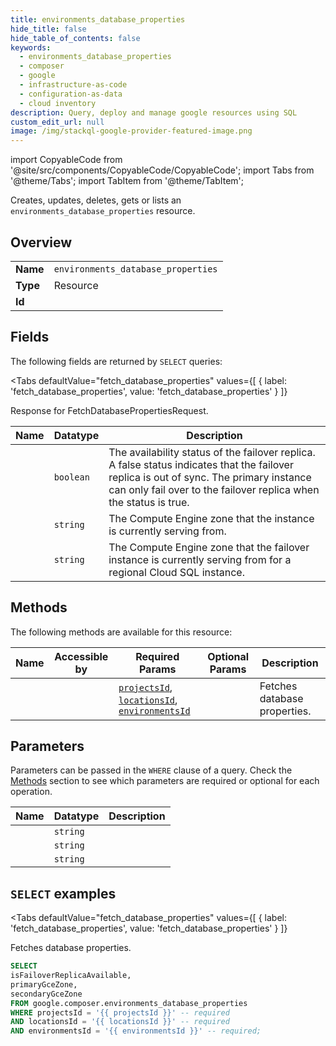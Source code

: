 ```yaml
--- 
title: environments_database_properties
hide_title: false
hide_table_of_contents: false
keywords:
  - environments_database_properties
  - composer
  - google
  - infrastructure-as-code
  - configuration-as-data
  - cloud inventory
description: Query, deploy and manage google resources using SQL
custom_edit_url: null
image: /img/stackql-google-provider-featured-image.png
---
```


import CopyableCode from '@site/src/components/CopyableCode/CopyableCode';
import Tabs from '@theme/Tabs';
import TabItem from '@theme/TabItem';

Creates, updates, deletes, gets or lists an <code>environments_database_properties</code> resource.

## Overview
<table><tbody>
<tr><td><b>Name</b></td><td><code>environments_database_properties</code></td></tr>
<tr><td><b>Type</b></td><td>Resource</td></tr>
<tr><td><b>Id</b></td><td><CopyableCode code="google.composer.environments_database_properties" /></td></tr>
</tbody></table>

## Fields

The following fields are returned by `SELECT` queries:

<Tabs
    defaultValue="fetch_database_properties"
    values={[
        { label: 'fetch_database_properties', value: 'fetch_database_properties' }
    ]}
>
<TabItem value="fetch_database_properties">

Response for FetchDatabasePropertiesRequest.

<table>
<thead>
    <tr>
    <th>Name</th>
    <th>Datatype</th>
    <th>Description</th>
    </tr>
</thead>
<tbody>
<tr>
    <td><CopyableCode code="isFailoverReplicaAvailable" /></td>
    <td><code>boolean</code></td>
    <td>The availability status of the failover replica. A false status indicates that the failover replica is out of sync. The primary instance can only fail over to the failover replica when the status is true.</td>
</tr>
<tr>
    <td><CopyableCode code="primaryGceZone" /></td>
    <td><code>string</code></td>
    <td>The Compute Engine zone that the instance is currently serving from.</td>
</tr>
<tr>
    <td><CopyableCode code="secondaryGceZone" /></td>
    <td><code>string</code></td>
    <td>The Compute Engine zone that the failover instance is currently serving from for a regional Cloud SQL instance.</td>
</tr>
</tbody>
</table>
</TabItem>
</Tabs>

## Methods

The following methods are available for this resource:

<table>
<thead>
    <tr>
    <th>Name</th>
    <th>Accessible by</th>
    <th>Required Params</th>
    <th>Optional Params</th>
    <th>Description</th>
    </tr>
</thead>
<tbody>
<tr>
    <td><a href="#fetch_database_properties"><CopyableCode code="fetch_database_properties" /></a></td>
    <td><CopyableCode code="select" /></td>
    <td><a href="#parameter-projectsId"><code>projectsId</code></a>, <a href="#parameter-locationsId"><code>locationsId</code></a>, <a href="#parameter-environmentsId"><code>environmentsId</code></a></td>
    <td></td>
    <td>Fetches database properties.</td>
</tr>
</tbody>
</table>

## Parameters

Parameters can be passed in the `WHERE` clause of a query. Check the [Methods](#methods) section to see which parameters are required or optional for each operation.

<table>
<thead>
    <tr>
    <th>Name</th>
    <th>Datatype</th>
    <th>Description</th>
    </tr>
</thead>
<tbody>
<tr id="parameter-environmentsId">
    <td><CopyableCode code="environmentsId" /></td>
    <td><code>string</code></td>
    <td></td>
</tr>
<tr id="parameter-locationsId">
    <td><CopyableCode code="locationsId" /></td>
    <td><code>string</code></td>
    <td></td>
</tr>
<tr id="parameter-projectsId">
    <td><CopyableCode code="projectsId" /></td>
    <td><code>string</code></td>
    <td></td>
</tr>
</tbody>
</table>

## `SELECT` examples

<Tabs
    defaultValue="fetch_database_properties"
    values={[
        { label: 'fetch_database_properties', value: 'fetch_database_properties' }
    ]}
>
<TabItem value="fetch_database_properties">

Fetches database properties.

```sql
SELECT
isFailoverReplicaAvailable,
primaryGceZone,
secondaryGceZone
FROM google.composer.environments_database_properties
WHERE projectsId = '{{ projectsId }}' -- required
AND locationsId = '{{ locationsId }}' -- required
AND environmentsId = '{{ environmentsId }}' -- required;
```
</TabItem>
</Tabs>
